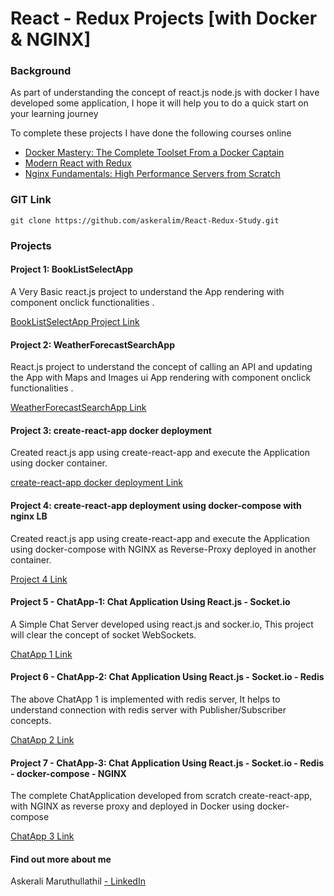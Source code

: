 # React - Redux Projects [with Docker & NGINX]
### Background
As part of understanding the concept of react.js node.js with docker I have developed some application, I hope it will help you to do a quick start on your learning journey

To complete these projects I have done the following courses online
* [Docker Mastery: The Complete Toolset From a Docker Captain](https://www.udemy.com/docker-mastery/) 
* [Modern React with Redux](https://www.udemy.com/react-redux) 
* [Nginx Fundamentals: High Performance Servers from Scratch](https://www.udemy.com/nginx-fundamentals) 

### GIT Link
```
git clone https://github.com/askeralim/React-Redux-Study.git
```
### Projects
#### Project 1: BookListSelectApp 
A Very Basic react.js project to understand the App rendering with component onclick functionalities .

[BookListSelectApp Project Link](https://github.com/askeralim/React-Redux-Study/tree/master/BookListSelectApp) 

#### Project 2: WeatherForecastSearchApp 
React.js project to understand the concept of calling an API and updating the App with Maps and Images ui App rendering with component onclick functionalities .

[WeatherForecastSearchApp Link](https://github.com/askeralim/React-Redux-Study/tree/master/BookListSelectApp) 

#### Project 3: create-react-app docker deployment 
Created react.js app using create-react-app and execute the Application using docker container.

[create-react-app docker deployment Link](https://github.com/askeralim/React-Redux-Study/tree/master/create-react-app%20docker%20deployment) 

#### Project 4: create-react-app deployment using docker-compose with nginx LB 
Created react.js app using create-react-app and execute the Application using docker-compose with NGINX as Reverse-Proxy deployed in another container.

[Project 4 Link](https://github.com/askeralim/React-Redux-Study/tree/master/create-react-app%20docker-compose%20deployment%20with%20nginx) 

#### Project 5 - ChatApp-1: Chat Application Using React.js - Socket.io  
A Simple Chat Server developed using react.js and socker.io, This project will clear the concept of socket WebSockets.

[ChatApp 1 Link](https://github.com/askeralim/React-Redux-Study/tree/master/ChatApp-ReactReduxSocket.io) 

#### Project 6 - ChatApp-2: Chat Application Using React.js - Socket.io  - Redis
The above ChatApp 1 is implemented with redis server, It helps to understand connection with redis server with Publisher/Subscriber concepts.

[ChatApp 2 Link](https://github.com/askeralim/React-Redux-Study/tree/master/ChatApp-RedisReactSocket.io) 

#### Project 7 - ChatApp-3: Chat Application Using React.js - Socket.io - Redis - docker-compose - NGINX
The complete ChatApplication developed from scratch create-react-app, with NGINX as reverse proxy and deployed in Docker using docker-compose

[ChatApp 3 Link](https://github.com/askeralim/React-Redux-Study/tree/master/ChatApp-docker-compose-dev) 

#### Find out more about me

Askerali Maruthullathil [- LinkedIn](http://linkedin.com/in/askeralim) 
